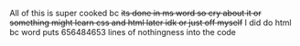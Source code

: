 All of this is super cooked bc ~~its done in ms word so cry about it or something might learn css and html later idk or just off myself~~ 
I did do html bc word puts 656484653 lines of nothingness into the code
